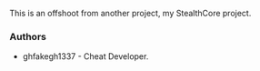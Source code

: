This is an offshoot from another project, my StealthCore project.

### Authors

- ghfakegh1337 - Cheat Developer.
